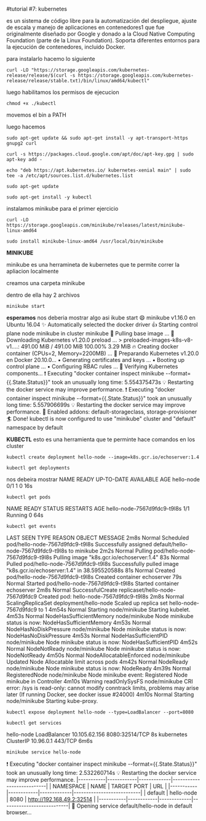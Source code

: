 #tutorial #7: kubernetes

es un sistema de código libre para la 
automatización del despliegue, ajuste de escala y manejo de aplicaciones en contenedores1​ que fue originalmente diseñado por Google y donado a la Cloud Native Computing Foundation (parte de la Linux Foundation). Soporta diferentes entornos para la ejecución de contenedores, incluido Docker.

para instalarlo hacemo lo siguiente


```
curl -LO "https://storage.googleapis.com/kubernetes-release/release/$(curl -s https://storage.googleapis.com/kubernetes-release/release/stable.txt)/bin/linux/amd64/kubectl"
```

luego habilitamos los permisos de ejecucion 

```
chmod +x ./kubectl
```

movemos el bin a PATH

luego hacemos
```
sudo apt-get update && sudo apt-get install -y apt-transport-https gnupg2 curl
```
```
curl -s https://packages.cloud.google.com/apt/doc/apt-key.gpg | sudo apt-key add -
```

```
echo "deb https://apt.kubernetes.io/ kubernetes-xenial main" | sudo tee -a /etc/apt/sources.list.d/kubernetes.list
```

```
sudo apt-get update
```

```
sudo apt-get install -y kubectl
```

instalamos minikube para el primer ejercicio
```
curl -LO https://storage.googleapis.com/minikube/releases/latest/minikube-linux-amd64
```

```
sudo install minikube-linux-amd64 /usr/local/bin/minikube
```

**MINIKUBE**

minikube es una herramineta de kubernetes que te permite correr la apliacion localmente 

creamos una carpeta minikube

dentro de ella hay 2 archivos


```
minikube start
```


**esperamos** 
nos deberia mostrar algo asi
ikube start
😄  minikube v1.16.0 en Ubuntu 16.04
✨  Automatically selected the docker driver
👍  Starting control plane node minikube in cluster minikube
🚜  Pulling base image ...
💾  Downloading Kubernetes v1.20.0 preload ...
    > preloaded-images-k8s-v8-v1....: 491.00 MiB / 491.00 MiB  100.00% 3.29 MiB
🔥  Creating docker container (CPUs=2, Memory=2200MB) ...
🐳  Preparando Kubernetes v1.20.0 en Docker 20.10.0...
    ▪ Generating certificates and keys ...
    ▪ Booting up control plane ...
    ▪ Configuring RBAC rules ...
🔎  Verifying Kubernetes components...
❗  Executing "docker container inspect minikube --format={{.State.Status}}" took an unusually long time: 5.554375473s
💡  Restarting the docker service may improve performance.
❗  Executing "docker container inspect minikube --format={{.State.Status}}" took an unusually long time: 5.557906699s
💡  Restarting the docker service may improve performance.
🌟  Enabled addons: default-storageclass, storage-provisioner
🏄  Done! kubectl is now configured to use "minikube" cluster and "default" namespace by default


**KUBECTL**
esto es una herramienta que te perminte hace comandos en los cluster

```
kubectl create deployment hello-node --image=k8s.gcr.io/echoserver:1.4
```

```
kubectl get deployments
```
nos debeira mostrar
NAME         READY   UP-TO-DATE   AVAILABLE   AGE
hello-node   0/1     1            0           16s


```
kubectl get pods
```
NAME                          READY   STATUS    RESTARTS   AGE
hello-node-7567d9fdc9-t9l8s   1/1     Running   0          64s


```
kubectl get events
```
LAST SEEN   TYPE      REASON                    OBJECT                             MESSAGE
2m8s        Normal    Scheduled                 pod/hello-node-7567d9fdc9-t9l8s    Successfully assigned default/hello-node-7567d9fdc9-t9l8s to minikube
2m2s        Normal    Pulling                   pod/hello-node-7567d9fdc9-t9l8s    Pulling image "k8s.gcr.io/echoserver:1.4"
83s         Normal    Pulled                    pod/hello-node-7567d9fdc9-t9l8s    Successfully pulled image "k8s.gcr.io/echoserver:1.4" in 38.595520588s
81s         Normal    Created                   pod/hello-node-7567d9fdc9-t9l8s    Created container echoserver
79s         Normal    Started                   pod/hello-node-7567d9fdc9-t9l8s    Started container echoserver
2m8s        Normal    SuccessfulCreate          replicaset/hello-node-7567d9fdc9   Created pod: hello-node-7567d9fdc9-t9l8s
2m8s        Normal    ScalingReplicaSet         deployment/hello-node              Scaled up replica set hello-node-7567d9fdc9 to 1
4m54s       Normal    Starting                  node/minikube                      Starting kubelet.
4m53s       Normal    NodeHasSufficientMemory   node/minikube                      Node minikube status is now: NodeHasSufficientMemory
4m53s       Normal    NodeHasNoDiskPressure     node/minikube                      Node minikube status is now: NodeHasNoDiskPressure
4m53s       Normal    NodeHasSufficientPID      node/minikube                      Node minikube status is now: NodeHasSufficientPID
4m52s       Normal    NodeNotReady              node/minikube                      Node minikube status is now: NodeNotReady
4m50s       Normal    NodeAllocatableEnforced   node/minikube                      Updated Node Allocatable limit across pods
4m42s       Normal    NodeReady                 node/minikube                      Node minikube status is now: NodeReady
4m39s       Normal    RegisteredNode            node/minikube                      Node minikube event: Registered Node minikube in Controller
4m10s       Warning   readOnlySysFS             node/minikube                      CRI error: /sys is read-only: cannot modify conntrack limits, problems may arise later (If running Docker, see docker issue #24000)
4m10s       Normal    Starting                  node/minikube                      Starting kube-proxy.



```
kubectl expose deployment hello-node --type=LoadBalancer --port=8080
```



```
kubectl get services
```
hello-node   LoadBalancer   10.105.62.156   <pending>     8080:32514/TCP   8s
kubernetes   ClusterIP      10.96.0.1       <none>        443/TCP          6m6s



```
minikube service hello-node
```
❗  Executing "docker container inspect minikube --format={{.State.Status}}" took an unusually long time: 2.532260714s
💡  Restarting the docker service may improve performance.
|-----------|------------|-------------|---------------------------|
| NAMESPACE |    NAME    | TARGET PORT |            URL            |
|-----------|------------|-------------|---------------------------|
| default   | hello-node |        8080 | http://192.168.49.2:32514 |
|-----------|------------|-------------|---------------------------|
🎉  Opening service default/hello-node in default browser...





